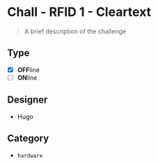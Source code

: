 # Chall - RFID 1 - Cleartext

> A brief description of the challenge

## Type

- [X] **OFF**line
- [ ] **ON**line

## Designer

- Hugo

## Category

- `hardware`